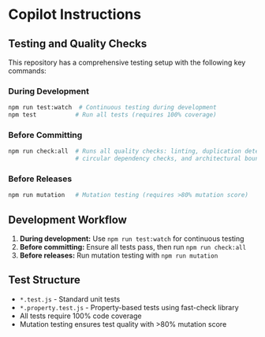 # Copilot Instructions

## Testing and Quality Checks

This repository has a comprehensive testing setup with the following key commands:

### During Development
```bash
npm run test:watch  # Continuous testing during development
npm test           # Run all tests (requires 100% coverage)
```

### Before Committing
```bash
npm run check:all  # Runs all quality checks: linting, duplication detection, 
                   # circular dependency checks, and architectural boundaries
```

### Before Releases
```bash
npm run mutation   # Mutation testing (requires >80% mutation score)
```

## Development Workflow

1. **During development:** Use `npm run test:watch` for continuous testing
2. **Before committing:** Ensure all tests pass, then run `npm run check:all`
3. **Before releases:** Run mutation testing with `npm run mutation`

## Test Structure

- `*.test.js` - Standard unit tests  
- `*.property.test.js` - Property-based tests using fast-check library
- All tests require 100% code coverage
- Mutation testing ensures test quality with >80% mutation score